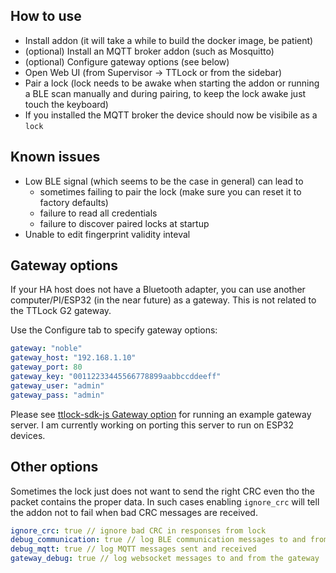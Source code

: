 ## How to use
- Install addon (it will take a while to build the docker image, be patient)
- (optional) Install an MQTT broker addon (such as Mosquitto)
- (optional) Configure gateway options (see below)
- Open Web UI (from Supervisor -> TTLock or from the sidebar)
- Pair a lock (lock needs to be awake when starting the addon or running a BLE scan manually and during pairing, to keep the lock awake just touch the keyboard)
- If you installed the MQTT broker the device should now be visibile as a `lock`

## Known issues
- Low BLE signal (which seems to be the case in general) can lead to
  - sometimes failing to pair the lock (make sure you can reset it to factory defaults)
  - failure to read all credentials
  - failure to discover paired locks at startup
- Unable to edit fingerprint validity inteval

## Gateway options

If your HA host does not have a Bluetooth adapter, you can use another computer/PI/ESP32 (in the near future) as a gateway. This is not related to the TTLock G2 gateway.  

Use the Configure tab to specify gateway options:
```yaml
gateway: "noble"
gateway_host: "192.168.1.10"
gateway_port: 80
gateway_key: "00112233445566778899aabbccddeeff"
gateway_user: "admin"
gateway_pass: "admin"
```

Please see [ttlock-sdk-js Gateway option](https://github.com/kind3r/ttlock-sdk-js#gateway-option) for running an example gateway server. I am currently working on porting this server to run on ESP32 devices.  

## Other options

Sometimes the lock just does not want to send the right CRC even tho the packet contains the proper data. In such cases enabling `ignore_crc` will tell the addon not to fail when bad CRC messages are received.  

```yaml
ignore_crc: true // ignore bad CRC in responses from lock
debug_communication: true // log BLE communication messages to and from the lock
debug_mqtt: true // log MQTT messages sent and received
gateway_debug: true // log websocket messages to and from the gateway
```



